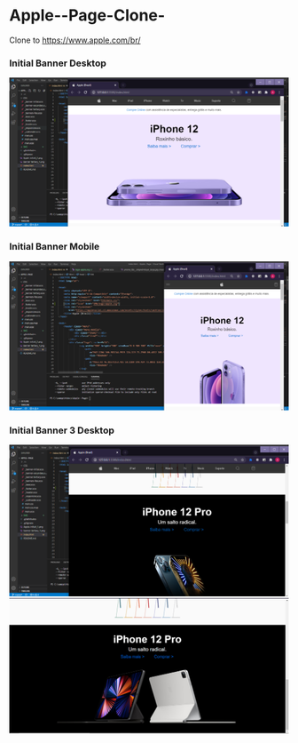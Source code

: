 # Apple--Page-Clone-
Clone to https://www.apple.com/br/


### Initial Banner Desktop

<img src="https://github.com/RafaelCardoso11/Apple--Page-Clone-/blob/master/Apple-initial-desktop.png" alt="Banner-initial-desktop">

### Initial Banner Mobile
<img src="https://github.com/RafaelCardoso11/Apple--Page-Clone-/blob/master/Apple-initial-mobile_1.png" alt="Banner-initial-mobile">

### Initial Banner 3 Desktop
<img src="https://github.com/RafaelCardoso11/Apple--Page-Clone-/blob/master/banner-tertiary-desktop_1.png" alt="Banner-initial-desktop">

<img src="https://github.com/RafaelCardoso11/Apple--Page-Clone-/blob/master/banner-tertiary_1.png" alt="Banner-initial-desktop">
